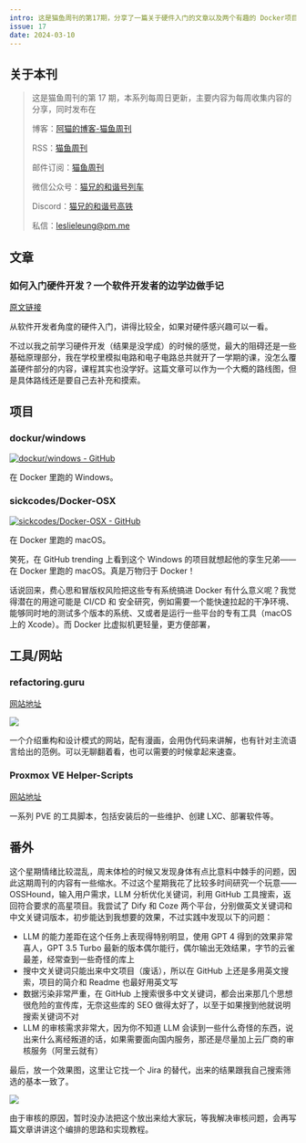 ```yaml
---
intro: 这是猫鱼周刊的第17期，分享了一篇关于硬件入门的文章以及两个有趣的 Docker项目，讲重构的网站，还有一些 PVE 的脚本。最后分享了这周折腾的部分成果。
issue: 17
date: 2024-03-10
---
```


## 关于本刊

> 这是猫鱼周刊的第 17 期，本系列每周日更新，主要内容为每周收集内容的分享，同时发布在
>
> 博客：[阿猫的博客-猫鱼周刊](https://ameow.xyz/categories/weekly)
>
> RSS：[猫鱼周刊](https://ameow.xyz/feed/categories/weekly.xml)
>
> 邮件订阅：[猫鱼周刊](https://quail.ink/ameow)
>
> 微信公众号：[猫兄的和谐号列车](http://img.ameow.xyz/202401141448662.png)
>
> Discord：[猫兄的和谐号高铁](https://discord.gg/5G5Nbtuz)
>
> 私信：[leslieleung@pm.me](mailto:leslieleung@pm.me)

## 文章

### 如何入门硬件开发？一个软件开发者的边学边做手记

[原文链接](https://sspai.com/post/85507)

从软件开发者角度的硬件入门，讲得比较全，如果对硬件感兴趣可以一看。

不过以我之前学习硬件开发（结果是没学成）的时候的感觉，最大的阻碍还是一些基础原理部分，我在学校里模拟电路和电子电路总共就开了一学期的课，没怎么覆盖硬件部分的内容，课程其实也没学好。这篇文章可以作为一个大概的路线图，但是具体路线还是要自己去补充和摸索。

## 项目

### dockur/windows

[![dockur/windows - GitHub](https://gh-card.dev/repos/dockur/windows.svg?fullname=)](https://github.com/dockur/windows)

在 Docker 里跑的 Windows。

### sickcodes/Docker-OSX

[![sickcodes/Docker-OSX - GitHub](https://gh-card.dev/repos/sickcodes/Docker-OSX.svg?fullname=)](https://github.com/sickcodes/Docker-OSX)

在 Docker 里跑的 macOS。

笑死，在 GitHub trending 上看到这个 Windows 的项目就想起他的孪生兄弟——在 Docker 里跑的 macOS。真是万物归于 Docker！

话说回来，费心思和冒版权风险把这些专有系统搞进 Docker 有什么意义呢？我觉得潜在的用途可能是 CI/CD 和 安全研究，例如需要一个能快速拉起的干净环境、能够同时地的测试多个版本的系统、又或者是运行一些平台的专有工具（macOS 上的 Xcode）。而 Docker 比虚拟机更轻量，更方便部署，

## 工具/网站

### refactoring.guru

[网站地址](https://refactoring.guru)

![](https://img.ameow.xyz/202403101720448.png)

一个介绍重构和设计模式的网站，配有漫画，会用伪代码来讲解，也有针对主流语言给出的范例。可以无聊翻着看，也可以需要的时候拿起来速查。

### Proxmox VE Helper-Scripts

[网站地址](https://tteck.github.io/Proxmox/)

一系列 PVE 的工具脚本，包括安装后的一些维护、创建 LXC、部署软件等。

## 番外

这个星期情绪比较混乱，周末体检的时候又发现身体有点比意料中棘手的问题，因此这期周刊的内容有一些缩水。不过这个星期我花了比较多时间研究一个玩意——OSSHound，输入用户需求，LLM 分析优化关键词，利用 GitHub 工具搜索，返回符合要求的高星项目。我尝试了 Dify 和 Coze 两个平台，分别做英文关键词和中文关键词版本，初步能达到我想要的效果，不过实践中发现以下的问题：

- LLM 的能力差距在这个任务上表现得特别明显，使用 GPT 4 得到的效果非常喜人，GPT 3.5 Turbo 最新的版本偶尔能行，偶尔输出无效结果，字节的云雀最差，经常查到一些奇怪的库上
- 搜中文关键词只能出来中文项目（废话），所以在 GitHub 上还是多用英文搜索，项目的简介和 Readme 也最好用英文写
- 数据污染非常严重，在 GitHub 上搜索很多中文关键词，都会出来那几个思想很危险的宣传库，无奈这些库的 SEO 做得太好了，以至于如果搜到他就说明搜索关键词不对
- LLM 的审核需求非常大，因为你不知道 LLM 会读到一些什么奇怪的东西，说出来什么离经叛道的话，如果需要面向国内服务，那还是尽量加上云厂商的审核服务（阿里云就有）

最后，放一个效果图，这里让它找一个 Jira 的替代，出来的结果跟我自己搜索筛选的基本一致了。

![](https://img.ameow.xyz/202403101823757.png)

由于审核的原因，暂时没办法把这个放出来给大家玩，等我解决审核问题，会再写篇文章讲讲这个编排的思路和实现教程。
